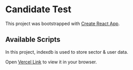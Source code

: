 # Candidate Test

This project was bootstrapped with [Create React App](https://github.com/facebook/create-react-app).

## Available Scripts

In this project, indexdb is used to store sector & user data.

Open [Vercel Link](https://hk-candidate-test-4b3b6.web.app) to view it in your browser.
